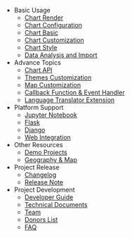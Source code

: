 - Basic Usage
  - [Chart Render](/doc-pyecharts/en-us/prepare)
  - [Chart Configuration](/doc-pyecharts/en-us/charts_configure)
  - [Chart Basic](/doc-pyecharts/en-us/charts_base)
  - [Chart Customization](/doc-pyecharts/en-us/charts_custom)
  - [Chart Style](/doc-pyecharts/en-us/charts_style)
  - [Data Analysis and Import](/doc-pyecharts/en-us/data_import)
- Advance Topics
  - [Chart API](/doc-pyecharts/en-us/api)
  - [Themes Customization](/doc-pyecharts/en-us/themes)
  - [Map Customization](/doc-pyecharts/en-us/customize_map)
  - [Callback Function & Event Handler](/doc-pyecharts/en-us/advanced)
  - [Language Translator Extension](/doc-pyecharts/en-us/translator)
- Platform Support
  - [Jupyter Notebook](/doc-pyecharts/en-us/jupyter_notebook)
  - [Flask](/doc-pyecharts/en-us/flask)
  - [Django](/doc-pyecharts/en-us/django)
  - [Web Integration](/doc-pyecharts/en-us/web_integration)
- Other Resources
  - [Demo Projects](https://github.com/pyecharts/pyecharts-users-cases)
  - [Geography & Map](/doc-pyecharts/en-us/datasets)
- Project Release
  - [Changelog](/doc-pyecharts/zh-cn/changelog)
  - [Release Note](/doc-pyecharts/zh-cn/release-note/)
- Project Development
  - [Developer Guide](/doc-pyecharts/en-us/for_pyechart_developer)
  - [Technical Documents](/doc-pyecharts/en-us/technical)
  - [Team](/doc-pyecharts/en-us/team)
  - [Donors List](/doc-pyecharts/zh-cn/donors)
  - [FAQ](/doc-pyecharts/en-us/faq)
